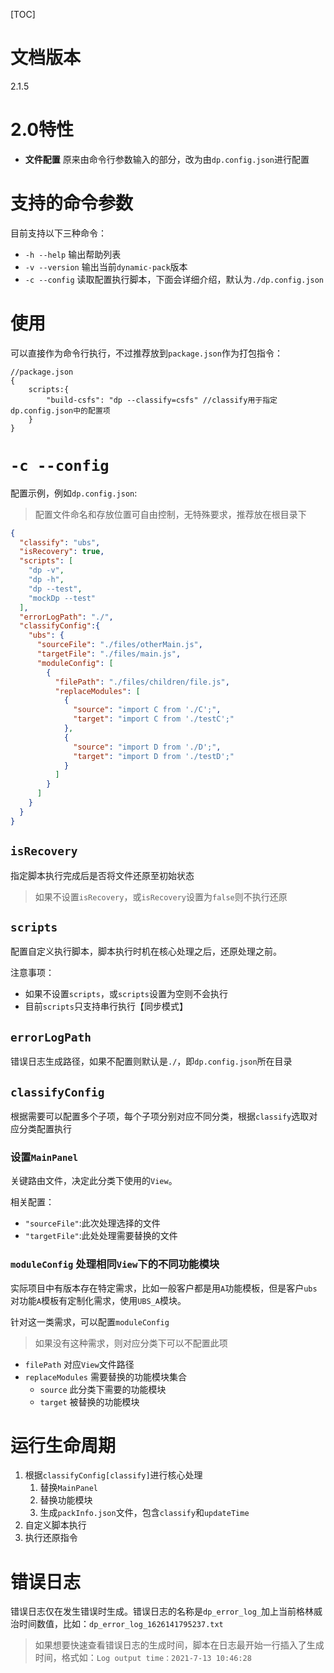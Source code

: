 [TOC]

# 文档版本
2.1.5

# 2.0特性
- **文件配置** 原来由命令行参数输入的部分，改为由`dp.config.json`进行配置

# 支持的命令参数
目前支持以下三种命令：
- `-h --help` 输出帮助列表
- `-v --version` 输出当前`dynamic-pack`版本
- `-c --config` 读取配置执行脚本，下面会详细介绍，默认为`./dp.config.json`

# 使用
可以直接作为命令行执行，不过推荐放到`package.json`作为打包指令：
```json5
//package.json
{
    scripts:{
        "build-csfs": "dp --classify=csfs" //classify用于指定dp.config.json中的配置项
    }
}
```

# `-c --config`
配置示例，例如`dp.config.json`:
> 配置文件命名和存放位置可自由控制，无特殊要求，推荐放在根目录下
```json
{
  "classify": "ubs",
  "isRecovery": true,
  "scripts": [
    "dp -v",
    "dp -h",
    "dp --test",
    "mockDp --test"
  ],
  "errorLogPath": "./",
  "classifyConfig":{
    "ubs": {
      "sourceFile": "./files/otherMain.js",
      "targetFile": "./files/main.js",
      "moduleConfig": [
        {
          "filePath": "./files/children/file.js",
          "replaceModules": [
            {
              "source": "import C from './C';",
              "target": "import C from './testC';"
            },
            {
              "source": "import D from './D';",
              "target": "import D from './testD';"
            }
          ]
        }
      ]
    }
  }
}
```

## `isRecovery`
指定脚本执行完成后是否将文件还原至初始状态

> 如果不设置`isRecovery`，或`isRecovery`设置为`false`则不执行还原

## `scripts`
配置自定义执行脚本，脚本执行时机在核心处理之后，还原处理之前。

注意事项：
- 如果不设置`scripts`，或`scripts`设置为空则不会执行
- 目前`scripts`只支持串行执行【同步模式】

## `errorLogPath`
错误日志生成路径，如果不配置则默认是`./`，即`dp.config.json`所在目录

## `classifyConfig`
根据需要可以配置多个子项，每个子项分别对应不同分类，根据`classify`选取对应分类配置执行

### 设置`MainPanel`
关键路由文件，决定此分类下使用的`View`。

相关配置：
- `"sourceFile"`:此次处理选择的文件
- `"targetFile"`:此处处理需要替换的文件

### `moduleConfig` 处理相同`View`下的不同功能模块
实际项目中有版本存在特定需求，比如一般客户都是用`A`功能模板，但是客户`ubs`对功能`A`模板有定制化需求，使用`UBS_A`模块。

针对这一类需求，可以配置`moduleConfig`
> 如果没有这种需求，则对应分类下可以不配置此项
- `filePath` 对应`View`文件路径
- `replaceModules` 需要替换的功能模块集合
    - `source` 此分类下需要的功能模块
    - `target` 被替换的功能模块
    
# 运行生命周期
1. 根据`classifyConfig[classify]`进行核心处理
   1. 替换`MainPanel`
   1. 替换功能模块
   1. 生成`packInfo.json`文件，包含`classify`和`updateTime`
1. 自定义脚本执行
1. 执行还原指令

# 错误日志
错误日志仅在发生错误时生成。错误日志的名称是`dp_error_log_`加上当前格林威治时间数值，比如：`dp_error_log_1626141795237.txt`

> 如果想要快速查看错误日志的生成时间，脚本在日志最开始一行插入了生成时间，格式如：`Log output time：2021-7-13 10:46:28`
